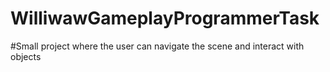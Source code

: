 # WilliwawGameplayProgrammerTask
#Small project where the user can navigate the scene and interact with objects
